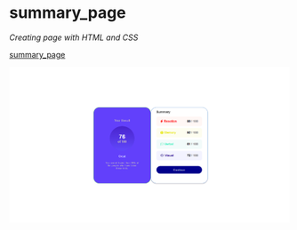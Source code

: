 # summary_page
*Creating page with HTML and CSS*

[summary_page](https://zlhshn.github.io/summary_page/)

![summary_page](summary_page.png)

